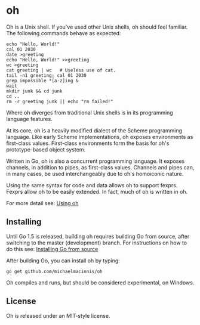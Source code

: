 # oh

Oh is a Unix shell. If you've used other Unix shells, oh should feel
familiar. The following commands behave as expected:

    echo "Hello, World!"
    cal 01 2030
    date >greeting
    echo "Hello, World!" >>greeting
    wc <greeting
    cat greeting | wc	# Useless use of cat.
    tail -n1 greeting; cal 01 2030
    grep impossible *[a-z]ing &
    wait
    mkdir junk && cd junk
    cd ..
    rm -r greeting junk || echo "rm failed!"

Where oh diverges from traditional Unix shells is in its programming
language features.

At its core, oh is a heavily modified dialect of the Scheme programming
language. Like early Scheme implementations, oh exposes environments as
first-class values. First-class environments form the basis for oh's
prototype-based object system.

Written in Go, oh is also a concurrent programming language. It exposes
channels, in addition to pipes, as first-class values. Channels and
pipes can, in many cases, be used interchangeably due to oh's homoiconic
nature.

Using the same syntax for code and data allows oh to support fexprs.
Fexprs allow oh to be easily extended. In fact, much of oh is written
in oh.

For more detail see: [Using oh](MANUAL.md)

## Installing

Until Go 1.5 is released, building oh requires building Go from source,
after switching to the master (development) branch. For instructions on
how to do this see:
[Installing Go from source](http://golang.org/doc/install/source)

After building Go, you can install oh by typing:

    go get github.com/michaelmacinnis/oh

Oh compiles and runs, but should be considered experimental, on Windows.

## License

Oh is released under an MIT-style license.

